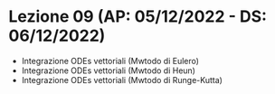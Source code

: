 # Lezione 09 (AP: 05/12/2022 - DS: 06/12/2022)

- Integrazione ODEs vettoriali (Mwtodo di Eulero)
- Integrazione ODEs vettoriali (Mwtodo di Heun)
- Integrazione ODEs vettoriali (Mwtodo di Runge-Kutta)
